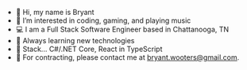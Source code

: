 - 👋 Hi, my name is Bryant
- 👀 I’m interested in coding, gaming, and playing music
- 💻 I am a Full Stack Software Engineer based in Chattanooga, TN
- 🌱 Always learning new technologies
- 📱 Stack... C#/.NET Core, React in TypeScript
- 📧 For contracting, please contact me at bryant.wooters@gmail.com.
